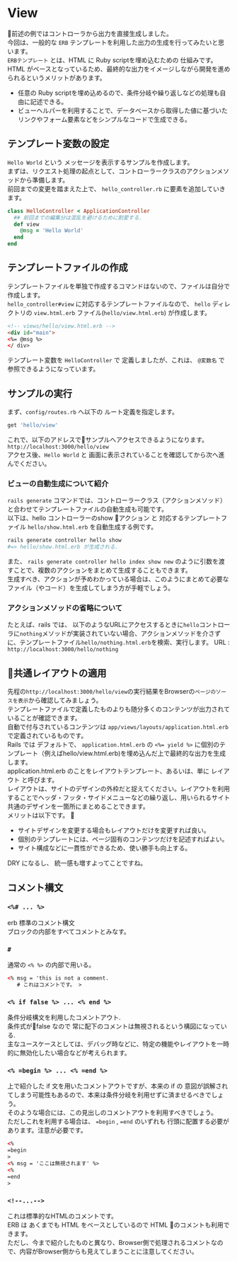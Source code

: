 # View
前述の例ではコントローラから出力を直接生成しました。  
今回は、一般的な `ERB` テンプレートを利用した出力の生成を行ってみたいと思います。  
`ERBテンプレート` とは、HTML に Ruby scriptを埋め込むための 仕組みです。  
HTML がベースとなっているため、最終的な出力をイメージしながら開発を進められるというメリットがあります。  

- 任意の Ruby scriptを埋め込めるので、条件分岐や繰り返しなどの処理も自由に記述できる。
- ビューヘルパーを利用することで、データベースから取得した値に基づいたリンクやフォーム要素などをシンプルなコードで生成できる。

## テンプレート変数の設定
`Hello World` という メッセージを表示するサンプルを作成します。  
まずは、リクエスト処理の起点として、コントローラークラスのアクションメソッドから準備します。  
前回までの変更を踏まえた上で、 `hello_controller.rb` に要素を追加していきます。  
```ruby
class HelloController < ApplicationController
  ## 前回までの編集分は混乱を避けるために割愛する.
  def view
    @msg = 'Hello World'
  end
end
```

## テンプレートファイルの作成
テンプレートファイルを単独で作成するコマンドはないので、ファイルは自分で作成します。  
`hello_controller#view` に対応するテンプレートファイルなので、
`hello` ディレクトリの `view.html.erb` ファイル(`hello/view.html.erb`) が作成します。  

```html
<!-- views/hello/view.html.erb -->
<div id="main">
<%= @msg %>
</ div>
```

テンプレート変数を `HelloController` で 定義しましたが、これは、 `@変数名` で参照できるようになっています。


## サンプルの実行

まず、`config/routes.rb` へ以下の ルート定義を指定します。
```ruby
get 'hello/view'
```
これで、以下のアドレスでサンプルへアクセスできるようになります。  
`http://localhost:3000/hello/view`  
アクセス後、`Hello World` と 画面に表示されていることを確認してから次へ進んでください。

### ビューの自動生成について紹介
`rails generate` コマンドでは、コントローラークラス（アクションメソッド）と合わせてテンプレートファイルの自動生成も可能です。  
以下は、hello コントローラーのshow アクション と 対応するテンプレートファイル `hello/show.html.erb` を自動生成する例です。
```sh
rails generate controller hello show
#=> hello/show.html.erb が生成される.
```
また、 `rails generate controller hello index show new` のように引数を渡すことで、複数のアクションをまとめて生成することもできます。  
生成すべき、アクションが予めわかっている場合は、このようにまとめて必要なファイル（やコード）を生成してしまう方が手軽でしょう。  

### アクションメソッドの省略について
たとえば、rails では、 以下のようなURLにアクセスするときに`hello`コントローラに`nothing`メソッドが実装されていない場合、アクションメソッドを介さずに、テンプレートファイル`hello/nothing.html.erb`を検索、実行します。
URL : `http://localhost:3000/hello/nothing`

## 共通レイアウトの適用
先程の`http://localhost:3000/hello/view`の実行結果をBrowserの`ページのソースを表示`から確認してみましょう。  
テンプレートファイルで定義したものよりも随分多くのコンテンツが出力されていることが確認できます。  
自動で付与されているコンテンツは `app/views/layouts/application.html.erb` で定義されているものです。  
Rails では デフォルトで、 `application.html.erb` の `<%= yield %>` に個別のテンプレート（例えばhello/view.html.erb)を埋め込んだ上で最終的な出力を生成します。  
application.html.erb のことをレイアウトテンプレート、あるいは、単に レイアウト と呼びます。  
レイアウトは、サイトのデザインの外枠だと捉えてください。レイアウトを利用することでヘッダ・フッタ・サイドメニューなどの繰り返し、用いられるサイト共通のデザインを一箇所にまとめることできます。  
メリットは以下です。  
- サイトデザインを変更する場合もレイアウトだけを変更すれば良い。  
- 個別のテンプレートには、ページ固有のコンテンツだけを記述すればよい。  
- サイト構成などに一貫性ができるため、使い勝手も向上する。

DRY になるし、 統一感も増すよってことですね。

## コメント構文
### `<%# ... %>`
erb 標準のコメント構文  
ブロックの内部をすべてコメントとみなす。

### `#`
通常の `<% %>` の内部で用いる。
```html
<% msg = 'this is not a comment. 
   # これはコメントです。 >
```

### `<% if false %> ... <% end %>`
条件分岐構文を利用したコメントアウト.  
条件式がfalse なので 常に配下のコメントは無視されるという構図になっている.  
主なユースケースとしては、デバッグ時などに、特定の機能やレイアウトを一時的に無効化したい場合などが考えられます。  

### `<% =begin %> ... <% =end %>`
上で紹介した if 文を用いたコメントアウトですが、本来の if の 意図が誤解されてしまう可能性もあるので、本来は条件分岐を利用せずに済ませるべきでしょう。  
そのような場合には、この見出しのコメントアウトを利用すべきでしょう。  
ただしこれを利用する場合は、 `=begin` , `=end` のいずれも 行頭に配置する必要があります。注意が必要です。  
```html
<%
=begin
>
<% msg = 'ここは無視されます' %>
<%
=end
>
```

### `<!--...-->`
これは標準的なHTMLのコメントです。  
ERB は あくまでも HTML をベースとしているので HTML のコメントも利用できます。  
ただし、今まで紹介したものと異なり、Browser側で処理されるコメントなので、内容がBrowser側からも見えてしまうことに注意してください。